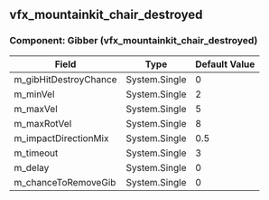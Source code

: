 ## vfx_mountainkit_chair_destroyed

### Component: Gibber (vfx_mountainkit_chair_destroyed)

|Field|Type|Default Value|
|-----|----|-------------|
|m_gibHitDestroyChance|System.Single|0|
|m_minVel|System.Single|2|
|m_maxVel|System.Single|5|
|m_maxRotVel|System.Single|8|
|m_impactDirectionMix|System.Single|0.5|
|m_timeout|System.Single|3|
|m_delay|System.Single|0|
|m_chanceToRemoveGib|System.Single|0|

